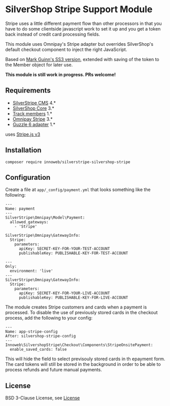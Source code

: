 # SilverShop Stripe Support Module

Stripe uses a little different payment flow than other processors in that you have to do some clientside javascript work to set it up and you get a token back instead of credit card processing fields.

This module uses Omnipay's Stripe adapter but overrides SilverShop's default checkout component to inject the right JavaScript.

Based on [Mark Guinn's SS3 version](https://github.com/markguinn/silvershop-stripe), extended with saving of the token to the Member object for later use.

**This module is still work in progress. PRs welcome!**

## Requirements

* [SilverStripe CMS](https://github.com/silverstripe/silverstripe-cms) 4.*
* [SilverShop Core](https://github.com/silvershop/silvershop-core/) 3.*
* [Track members](https://github.com/gordonbanderson/silverstripe-track-member) 1.*
* [Omnipay Stripe](https://github.com/thephpleague/omnipay-stripe) 3.*
* [Guzzle 6 adapter](https://github.com/php-http/guzzle6-adapter) 1.*

uses [Stripe.js v3](https://stripe.com/docs/stripe-js) 

## Installation

```
composer require innoweb/silverstripe-silvershop-stripe
```

## Configuration

Create a file at `app/_config/payment.yml` that looks something like the following:

```
---
Name: payment
---
SilverStripe\Omnipay\Model\Payment:
  allowed_gateways:
    - 'Stripe'

SilverStripe\Omnipay\GatewayInfo:
  Stripe:
    parameters:
      apiKey: SECRET-KEY-FOR-YOUR-TEST-ACCOUNT
      publishableKey: PUBLISHABLE-KEY-FOR-TEST-ACCOUNT

---
Only:
  environment: 'live'
---
SilverStripe\Omnipay\GatewayInfo:
  Stripe:
    parameters:
      apiKey: SECRET-KEY-FOR-YOUR-LIVE-ACCOUNT
      publishableKey: PUBLISHABLE-KEY-FOR-LIVE-ACCOUNT
```

The module creates Stripe customers and cards when a payment is processed. To disable the use of previously stored cards in the checkout process, add the following to your config:

```
---
Name: app-stripe-config
After: silvershop-stripe-config
---
Innoweb\SilvershopStripe\Checkout\Components\StripeOnsitePayment:
  enable_saved_cards: false
```

This will hide the field to select previsouly stored cards in th epayment form. The card tokens will still be stored in the background in order to be able to process refunds and future manual payments.

## License

BSD 3-Clause License, see [License](license.md)
